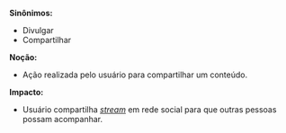
**Sinônimos:**
* Divulgar
* Compartilhar

**Noção:** 
* Ação realizada pelo usuário para compartilhar um conteúdo.

**Impacto:**
* Usuário compartilha [*stream*](https://github.com/gabrielziegler3/Requisitos-2018-1/wiki/Streamar) em rede social para que outras pessoas possam acompanhar.